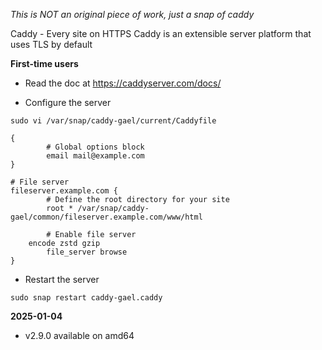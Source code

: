 _This is NOT an original piece of work, just a snap of caddy_

Caddy - Every site on HTTPS
Caddy is an extensible server platform that uses TLS by default

**First-time users**

* Read the doc at https://caddyserver.com/docs/

* Configure the server

`sudo vi /var/snap/caddy-gael/current/Caddyfile`

```
{
        # Global options block
        email mail@example.com
}

# File server
fileserver.example.com {
        # Define the root directory for your site
        root * /var/snap/caddy-gael/common/fileserver.example.com/www/html

        # Enable file server
	encode zstd gzip
        file_server browse
}
```

* Restart the server

`sudo snap restart caddy-gael.caddy`

**2025-01-04**
* v2.9.0 available on amd64

